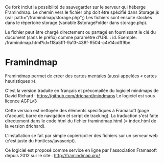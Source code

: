 
Ce fork inclut la possibilité de sauvegarder sur le serveur qui héberge Framindmap.
Le chemin vers le fichier php doit être spécifié dans  Storage.js (var path="/framindmap/storage.php";)
Les fichiers sont ensuite stockés dans le répertoire storage (variable $storageFolder dans storage.php).

Le fichier peut être chargé directement ou partagé en fournissant le clé du document (sans le préfix) comme paramètre d'URL : id.
Exemple: /framindmap.html?id=118a5fff-9a13-438f-9504-c4e14cdff9be.


Framindmap
==========

Framindmap permet de créer des cartes mentales (aussi appelées « cartes heuristiques »).

C'est la version traduite en français et précompilée du logiciel mindmaps de David Richard :
https://github.com/drichard/mindmaps
Le logiciel est sous licence AGPLv3

Cette version est nettoyée des éléments spécifiques à Framasoft (page d'accueil, barre de navigation et script de tracking).
La traduction s'est faite directement dans le code html du fichier framindmap.html (= index.html de la version drichard).

L'installation se fait par simple copier/coller des fichiers sur un serveur web (c'est juste du html/css/javascript).

Ce logiciel est proposé comme service en ligne par l'association Framasoft depuis 2012 sur le site :
http://framindmap.org/

